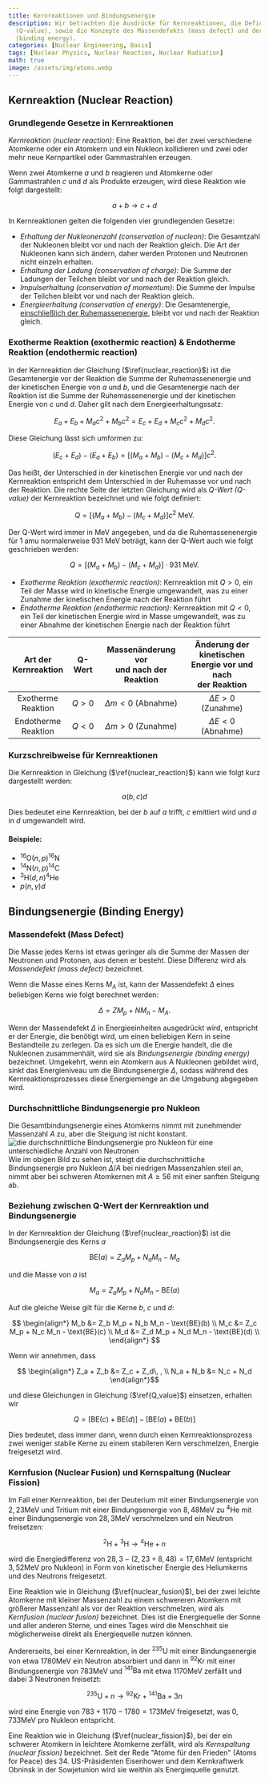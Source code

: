 ```yaml
---
title: Kernreaktionen und Bindungsenergie
description: Wir betrachten die Ausdrücke für Kernreaktionen, die Definition des Q-Werts
  (Q-value), sowie die Konzepte des Massendefekts (mass defect) und der Bindungsenergie
  (binding energy).
categories: [Nuclear Engineering, Basis]
tags: [Nuclear Physics, Nuclear Reaction, Nuclear Radiation]
math: true
image: /assets/img/atoms.webp
---
```

## Kernreaktion (Nuclear Reaction)
### Grundlegende Gesetze in Kernreaktionen
*Kernreaktion (nuclear reaction)*: Eine Reaktion, bei der zwei verschiedene Atomkerne oder ein Atomkern und ein Nukleon kollidieren und zwei oder mehr neue Kernpartikel oder Gammastrahlen erzeugen.

Wenn zwei Atomkerne $a$ und $b$ reagieren und Atomkerne oder Gammastrahlen $c$ und $d$ als Produkte erzeugen, wird diese Reaktion wie folgt dargestellt:

$$ a + b \rightarrow c + d \tag{1} \label{nuclear_reaction}$$

In Kernreaktionen gelten die folgenden vier grundlegenden Gesetze:

- *Erhaltung der Nukleonenzahl (conservation of nucleon)*: Die Gesamtzahl der Nukleonen bleibt vor und nach der Reaktion gleich. Die Art der Nukleonen kann sich ändern, daher werden Protonen und Neutronen nicht einzeln erhalten.
- *Erhaltung der Ladung (conservation of charge)*: Die Summe der Ladungen der Teilchen bleibt vor und nach der Reaktion gleich.
- *Impulserhaltung (conservation of momentum)*: Die Summe der Impulse der Teilchen bleibt vor und nach der Reaktion gleich.
- *Energieerhaltung (conservation of energy)*: Die Gesamtenergie, <u>einschließlich der Ruhemassenenergie</u>, bleibt vor und nach der Reaktion gleich.

### Exotherme Reaktion (exothermic reaction) & Endotherme Reaktion (endothermic reaction)
In der Kernreaktion der Gleichung ($\ref{nuclear_reaction}$) ist die Gesamtenergie vor der Reaktion die Summe der Ruhemassenenergie und der kinetischen Energie von $a$ und $b$, und die Gesamtenergie nach der Reaktion ist die Summe der Ruhemassenenergie und der kinetischen Energie von $c$ und $d$. Daher gilt nach dem Energieerhaltungssatz:

$$ E_a + E_b + M_a c^2 + M_b c^2 = E_c + E_d + M_c c^2 + M_d c^2. $$

Diese Gleichung lässt sich umformen zu:

$$ (E_c + E_d) - (E_a + E_b) = [(M_a + M_b) - (M_c + M_d)]c^2. $$

Das heißt, der Unterschied in der kinetischen Energie vor und nach der Kernreaktion entspricht dem Unterschied in der Ruhemasse vor und nach der Reaktion.
Die rechte Seite der letzten Gleichung wird als *Q-Wert (Q-value)* der Kernreaktion bezeichnet und wie folgt definiert:

$$ Q = [(M_a + M_b) - (M_c + M_d)]c^2 \ \text{MeV}.\tag{2} \label{Q_value} $$

Der Q-Wert wird immer in MeV angegeben, und da die Ruhemassenenergie für 1 amu normalerweise 931 MeV beträgt, kann der Q-Wert auch wie folgt geschrieben werden:

$$ Q = [(M_a + M_b) - (M_c + M_d)]\cdot 931 \ \text{MeV}.\tag{3} $$

- *Exotherme Reaktion (exothermic reaction)*: Kernreaktion mit $Q>0$, ein Teil der Masse wird in kinetische Energie umgewandelt, was zu einer Zunahme der kinetischen Energie nach der Reaktion führt
- *Endotherme Reaktion (endothermic reaction)*: Kernreaktion mit $Q<0$, ein Teil der kinetischen Energie wird in Masse umgewandelt, was zu einer Abnahme der kinetischen Energie nach der Reaktion führt

| Art der <br>Kernreaktion | Q-Wert | Massenänderung vor <br>und nach der Reaktion | Änderung der kinetischen <br>Energie vor und nach <br>der Reaktion |
| :---: | :---: | :---: | :---: |
| Exotherme <br>Reaktion | $Q>0$ | $\Delta m<0$ (Abnahme) | $\Delta E>0$ (Zunahme) |
| Endotherme <br>Reaktion | $Q<0$ | $\Delta m>0$ (Zunahme) | $\Delta E<0$ (Abnahme) |

### Kurzschreibweise für Kernreaktionen
Die Kernreaktion in Gleichung ($\ref{nuclear_reaction}$) kann wie folgt kurz dargestellt werden:

$$ a(b, c)d $$

Dies bedeutet eine Kernreaktion, bei der $b$ auf $a$ trifft, $c$ emittiert wird und $a$ in $d$ umgewandelt wird.

#### Beispiele:
- $^{16} \text{O}(n,p)^{16}\text{N}$
- $^{14} \text{N}(n,p)^{14}\text{C}$
- $^{3} \text{H}(d,n)^{4}\text{He}$
- $p(n,\gamma)d$

## Bindungsenergie (Binding Energy)
### Massendefekt (Mass Defect)
Die Masse jedes Kerns ist etwas geringer als die Summe der Massen der Neutronen und Protonen, aus denen er besteht. Diese Differenz wird als *Massendefekt (mass defect)* bezeichnet.

Wenn die Masse eines Kerns $M_A$ ist, kann der Massendefekt $\Delta$ eines beliebigen Kerns wie folgt berechnet werden:

$$ \Delta = ZM_p + NM_n - M_A. $$

Wenn der Massendefekt $\Delta$ in Energieeinheiten ausgedrückt wird, entspricht er der Energie, die benötigt wird, um einen beliebigen Kern in seine Bestandteile zu zerlegen. Da es sich um die Energie handelt, die die Nukleonen zusammenhält, wird sie als *Bindungsenergie (binding energy)* bezeichnet. Umgekehrt, wenn ein Atomkern aus A Nukleonen gebildet wird, sinkt das Energieniveau um die Bindungsenergie $\Delta$, sodass während des Kernreaktionsprozesses diese Energiemenge an die Umgebung abgegeben wird.

### Durchschnittliche Bindungsenergie pro Nukleon
Die Gesamtbindungsenergie eines Atomkerns nimmt mit zunehmender Massenzahl $A$ zu, aber die Steigung ist nicht konstant.  
![die durchschnittliche Bindungsenergie pro Nukleon für eine unterschiedliche Anzahl von Neutronen](https://upload.wikimedia.org/wikipedia/commons/5/53/Binding_energy_curve_-_common_isotopes.svg)  
Wie im obigen Bild zu sehen ist, steigt die durchschnittliche Bindungsenergie pro Nukleon $\Delta/A$ bei niedrigen Massenzahlen steil an, nimmt aber bei schweren Atomkernen mit $A\geq56$ mit einer sanften Steigung ab.

### Beziehung zwischen Q-Wert der Kernreaktion und Bindungsenergie
In der Kernreaktion der Gleichung ($\ref{nuclear_reaction}$) ist die Bindungsenergie des Kerns $a$

$$ \text{BE}(a) = Z_a M_p + N_a M_n - M_a $$

und die Masse von $a$ ist

$$ M_a = Z_a M_p + N_a M_n - \text{BE}(a) $$

Auf die gleiche Weise gilt für die Kerne $b$, $c$ und $d$:

$$ \begin{align*}
M_b &= Z_b M_p + N_b M_n - \text{BE}(b) \\
M_c &= Z_c M_p + N_c M_n - \text{BE}(c) \\
M_d &= Z_d M_p + N_d M_n - \text{BE}(d) \\
\end{align*} $$

Wenn wir annehmen, dass

$$ \begin{align*}
Z_a + Z_b &= Z_c + Z_d\, , \\
N_a + N_b &= N_c + N_d
\end{align*}$$

und diese Gleichungen in Gleichung ($\ref{Q_value}$) einsetzen, erhalten wir

$$ Q = [\text{BE}(c) + \text{BE}(d)] - [\text{BE}(a) + \text{BE}(b)] $$

Dies bedeutet, dass immer dann, wenn durch einen Kernreaktionsprozess zwei weniger stabile Kerne zu einem stabileren Kern verschmelzen, Energie freigesetzt wird.

### Kernfusion (Nuclear Fusion) und Kernspaltung (Nuclear Fission)
Im Fall einer Kernreaktion, bei der Deuterium mit einer Bindungsenergie von $2,23\text{MeV}$ und Tritium mit einer Bindungsenergie von $8,48\text{MeV}$ zu $^4\text{He}$ mit einer Bindungsenergie von $28,3\text{MeV}$ verschmelzen und ein Neutron freisetzen:

$$ ^2\text{H} + {^3\text{H}} \rightarrow {^4\text{He}} + n \tag{4} \label{nuclear_fusion}$$

wird die Energiedifferenz von $28,3-(2,23+8,48)=17,6\text{MeV}$ (entspricht $3,52\text{MeV}$ pro Nukleon) in Form von kinetischer Energie des Heliumkerns und des Neutrons freigesetzt.

Eine Reaktion wie in Gleichung ($\ref{nuclear_fusion}$), bei der zwei leichte Atomkerne mit kleiner Massenzahl zu einem schwereren Atomkern mit größerer Massenzahl als vor der Reaktion verschmelzen, wird als *Kernfusion (nuclear fusion)* bezeichnet. Dies ist die Energiequelle der Sonne und aller anderen Sterne, und eines Tages wird die Menschheit sie möglicherweise direkt als Energiequelle nutzen können.

Andererseits, bei einer Kernreaktion, in der $^{235}\text{U}$ mit einer Bindungsenergie von etwa $1780\text{MeV}$ ein Neutron absorbiert und dann in $^{92}\text{Kr}$ mit einer Bindungsenergie von $783\text{MeV}$ und $^{141}\text{Ba}$ mit etwa $1170\text{MeV}$ zerfällt und dabei 3 Neutronen freisetzt:

$$ {^{235}\text{U}} + n \rightarrow {^{92}\text{Kr}} + {^{141}\text{Ba}} + 3n \tag{5} \label{nuclear_fission}$$

wird eine Energie von $783+1170-1780=173\text{MeV}$ freigesetzt, was $0,733\text{MeV}$ pro Nukleon entspricht.

Eine Reaktion wie in Gleichung ($\ref{nuclear_fission}$), bei der ein schwerer Atomkern in leichtere Atomkerne zerfällt, wird als *Kernspaltung (nuclear fission)* bezeichnet. Seit der Rede "Atome für den Frieden" (Atoms for Peace) des 34. US-Präsidenten Eisenhower und dem Kernkraftwerk Obninsk in der Sowjetunion wird sie weithin als Energiequelle genutzt.
